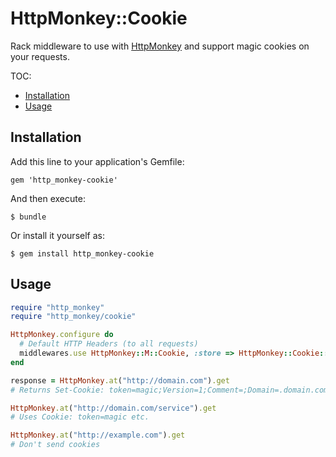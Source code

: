 # HttpMonkey::Cookie

Rack middleware to use with [HttpMonkey](https://github.com/rogerleite/http_monkey) and support magic cookies on your requests.

TOC:

* [Installation](#installation)
* [Usage](#usage)

## Installation

Add this line to your application's Gemfile:

    gem 'http_monkey-cookie'

And then execute:

    $ bundle

Or install it yourself as:

    $ gem install http_monkey-cookie

## Usage

``` ruby
require "http_monkey"
require "http_monkey/cookie"

HttpMonkey.configure do
  # Default HTTP Headers (to all requests)
  middlewares.use HttpMonkey::M::Cookie, :store => HttpMonkey::Cookie::MemoryStore.new
end

response = HttpMonkey.at("http://domain.com").get
# Returns Set-Cookie: token=magic;Version=1;Comment=;Domain=.domain.com.br;Path=/;Max-Age=999999999;httpOnly

HttpMonkey.at("http://domain.com/service").get
# Uses Cookie: token=magic etc.

HttpMonkey.at("http://example.com").get
# Don't send cookies
```
